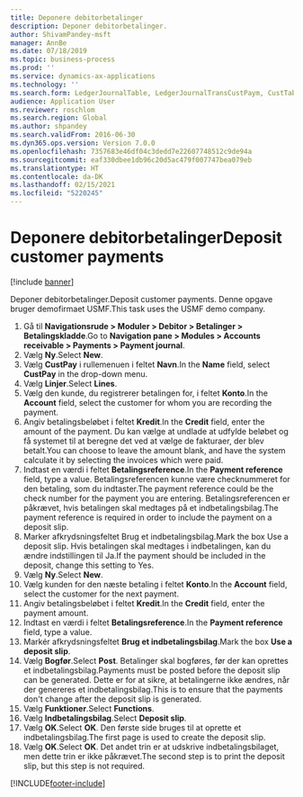```yaml
---
title: Deponere debitorbetalinger
description: Deponer debitorbetalinger.
author: ShivamPandey-msft
manager: AnnBe
ms.date: 07/18/2019
ms.topic: business-process
ms.prod: ''
ms.service: dynamics-ax-applications
ms.technology: ''
ms.search.form: LedgerJournalTable, LedgerJournalTransCustPaym, CustTableLookup
audience: Application User
ms.reviewer: roschlom
ms.search.region: Global
ms.author: shpandey
ms.search.validFrom: 2016-06-30
ms.dyn365.ops.version: Version 7.0.0
ms.openlocfilehash: 7357683e46df04c3dedd7e22607748512c9de94a
ms.sourcegitcommit: eaf330dbee1db96c20d5ac479f007747bea079eb
ms.translationtype: HT
ms.contentlocale: da-DK
ms.lasthandoff: 02/15/2021
ms.locfileid: "5220245"
---
```

# <a name="deposit-customer-payments"></a><span data-ttu-id="53a80-103">Deponere debitorbetalinger</span><span class="sxs-lookup"><span data-stu-id="53a80-103">Deposit customer payments</span></span>

[!include [banner](../../includes/banner.md)]

<span data-ttu-id="53a80-104">Deponer debitorbetalinger.</span><span class="sxs-lookup"><span data-stu-id="53a80-104">Deposit customer payments.</span></span> <span data-ttu-id="53a80-105">Denne opgave bruger demofirmaet USMF.</span><span class="sxs-lookup"><span data-stu-id="53a80-105">This task uses the USMF demo company.</span></span>

1. <span data-ttu-id="53a80-106">Gå til **Navigationsrude > Moduler > Debitor > Betalinger > Betalingskladde**.</span><span class="sxs-lookup"><span data-stu-id="53a80-106">Go to **Navigation pane > Modules > Accounts receivable > Payments > Payment journal**.</span></span>
2. <span data-ttu-id="53a80-107">Vælg **Ny**.</span><span class="sxs-lookup"><span data-stu-id="53a80-107">Select **New**.</span></span>
3. <span data-ttu-id="53a80-108">Vælg **CustPay** i rullemenuen i feltet **Navn**.</span><span class="sxs-lookup"><span data-stu-id="53a80-108">In the **Name** field, select **CustPay** in the drop-down menu.</span></span>
4. <span data-ttu-id="53a80-109">Vælg **Linjer**.</span><span class="sxs-lookup"><span data-stu-id="53a80-109">Select **Lines**.</span></span>
5. <span data-ttu-id="53a80-110">Vælg den kunde, du registrerer betalingen for, i feltet **Konto**.</span><span class="sxs-lookup"><span data-stu-id="53a80-110">In the **Account** field, select the customer for whom you are recording the payment.</span></span>
6. <span data-ttu-id="53a80-111">Angiv betalingsbeløbet i feltet **Kredit**.</span><span class="sxs-lookup"><span data-stu-id="53a80-111">In the **Credit** field, enter the amount of the payment.</span></span> <span data-ttu-id="53a80-112">Du kan vælge at undlade at udfylde beløbet og få systemet til at beregne det ved at vælge de fakturaer, der blev betalt.</span><span class="sxs-lookup"><span data-stu-id="53a80-112">You can choose to leave the amount blank, and have the system calculate it by selecting the invoices which were paid.</span></span>  
7. <span data-ttu-id="53a80-113">Indtast en værdi i feltet **Betalingsreference**.</span><span class="sxs-lookup"><span data-stu-id="53a80-113">In the **Payment reference** field, type a value.</span></span> <span data-ttu-id="53a80-114">Betalingsreferencen kunne være checknummeret for den betaling, som du indtaster.</span><span class="sxs-lookup"><span data-stu-id="53a80-114">The payment reference could be the check number for the payment you are entering.</span></span> <span data-ttu-id="53a80-115">Betalingsreferencen er påkrævet, hvis betalingen skal medtages på et indbetalingsbilag.</span><span class="sxs-lookup"><span data-stu-id="53a80-115">The payment reference is required in order to include the payment on a deposit slip.</span></span>  
8. <span data-ttu-id="53a80-116">Marker afkrydsningsfeltet Brug et indbetalingsbilag.</span><span class="sxs-lookup"><span data-stu-id="53a80-116">Mark the box Use a deposit slip.</span></span> <span data-ttu-id="53a80-117">Hvis betalingen skal medtages i indbetalingen, kan du ændre indstillingen til Ja.</span><span class="sxs-lookup"><span data-stu-id="53a80-117">If the payment should be included in the deposit, change this setting to Yes.</span></span>  
9. <span data-ttu-id="53a80-118">Vælg **Ny**.</span><span class="sxs-lookup"><span data-stu-id="53a80-118">Select **New**.</span></span>
10. <span data-ttu-id="53a80-119">Vælg kunden for den næste betaling i feltet **Konto**.</span><span class="sxs-lookup"><span data-stu-id="53a80-119">In the **Account** field, select the customer for the next payment.</span></span>
11. <span data-ttu-id="53a80-120">Angiv betalingsbeløbet i feltet **Kredit**.</span><span class="sxs-lookup"><span data-stu-id="53a80-120">In the **Credit** field, enter the payment amount.</span></span>
12. <span data-ttu-id="53a80-121">Indtast en værdi i feltet **Betalingsreference**.</span><span class="sxs-lookup"><span data-stu-id="53a80-121">In the **Payment reference** field, type a value.</span></span>
13. <span data-ttu-id="53a80-122">Markér afkrydsningsfeltet **Brug et indbetalingsbilag**.</span><span class="sxs-lookup"><span data-stu-id="53a80-122">Mark the box **Use a deposit slip**.</span></span>
14. <span data-ttu-id="53a80-123">Vælg **Bogfør**.</span><span class="sxs-lookup"><span data-stu-id="53a80-123">Select **Post**.</span></span> <span data-ttu-id="53a80-124">Betalinger skal bogføres, før der kan oprettes et indbetalingsbilag.</span><span class="sxs-lookup"><span data-stu-id="53a80-124">Payments must be posted before the deposit slip can be generated.</span></span> <span data-ttu-id="53a80-125">Dette er for at sikre, at betalingerne ikke ændres, når der genereres et indbetalingsbilag.</span><span class="sxs-lookup"><span data-stu-id="53a80-125">This is to ensure that the payments don't change after the deposit slip is generated.</span></span>  
15. <span data-ttu-id="53a80-126">Vælg **Funktioner**.</span><span class="sxs-lookup"><span data-stu-id="53a80-126">Select **Functions**.</span></span>
16. <span data-ttu-id="53a80-127">Vælg **Indbetalingsbilag**.</span><span class="sxs-lookup"><span data-stu-id="53a80-127">Select **Deposit slip**.</span></span>
17. <span data-ttu-id="53a80-128">Vælg **OK**.</span><span class="sxs-lookup"><span data-stu-id="53a80-128">Select **OK**.</span></span> <span data-ttu-id="53a80-129">Den første side bruges til at oprette et indbetalingsbilag.</span><span class="sxs-lookup"><span data-stu-id="53a80-129">The first page is used to create the deposit slip.</span></span>  
18. <span data-ttu-id="53a80-130">Vælg **OK**.</span><span class="sxs-lookup"><span data-stu-id="53a80-130">Select **OK**.</span></span> <span data-ttu-id="53a80-131">Det andet trin er at udskrive indbetalingsbilaget, men dette trin er ikke påkrævet.</span><span class="sxs-lookup"><span data-stu-id="53a80-131">The second step is to print the deposit slip, but this step is not required.</span></span>  



[!INCLUDE[footer-include](../../../includes/footer-banner.md)]